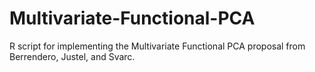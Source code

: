 # Multivariate-Functional-PCA
R script for implementing the Multivariate Functional PCA proposal from Berrendero, Justel, and Svarc.
